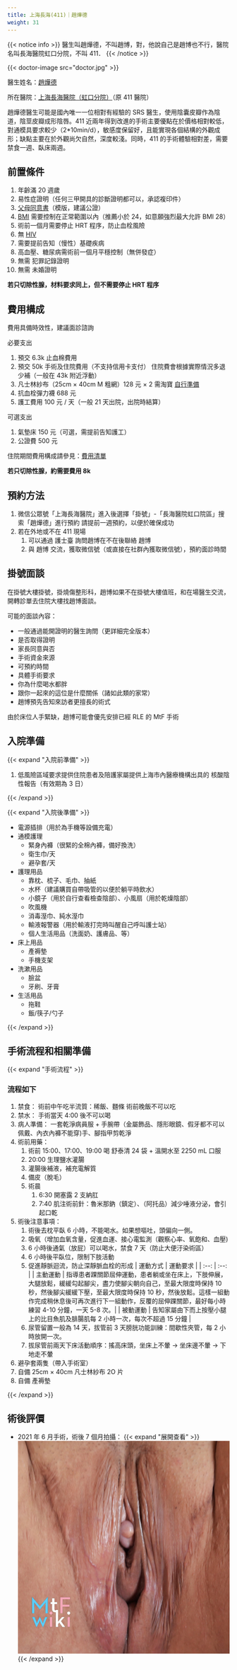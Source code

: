 ```yaml
---
title: 上海長海(411)｜趙燁德
weight: 31
---
```


{{< notice info >}} 醫生叫趙燁德，不叫趙博，對，他說自己是趙博也不行，醫院名叫長海醫院虹口分院，不叫 411． {{< /notice >}}

{{< doctor-image src="doctor.jpg" >}}

醫生姓名：[趙燁德](https://www.haodf.com/doctor/6964528056.html)

所在醫院：[上海長海醫院（虹口分院）](https://amap.com/place/B0FFKP410J)（原 411 醫院）

趙燁德醫生可能是國內唯一一位相對有經驗的 SRS 醫生，使用陰囊皮瓣作為陰道，陰莖皮瓣成形陰唇。411 近兩年得到改進的手術主要優點在於價格相對較低，對通模具要求較少（2*10min/d），敏感度保留好，且能實現各個結構的外觀成形；缺點主要在於外觀尚欠自然，深度較淺。同時，411 的手術體驗相對差，需要禁食一週、臥床兩週。

## 前置條件

1. 年齡滿 20 週歲
1. 易性症證明（任何三甲開具的診斷證明都可以，承認複印件）
1. [父母同意書](icf.pdf)（模版，建議公證）
1. [BMI](https://zh.wikipedia.org/zh-cn/身體質量指數) 需要控制在正常範圍以內（推薦小於 24，如意願強烈最大允許 BMI 28）
1. 術前一個月需要停止 HRT 程序，防止血栓風險
1. 無 [HIV](https://zh.wikipedia.org/zh-cn/HIV)
1. 需要提前告知（慢性）基礎疾病
1. 高血壓、糖尿病需術前一個月平穩控制（無併發症）
1. 無需 犯罪記錄證明
1. 無需 未婚證明

**若只切除性腺，材料要求同上，但不需要停止 HRT 程序**

## 費用構成

費用具備時效性，建議面診諮詢

必要支出

1. 預交 6.3k 止血棉費用
1. 預交 50k 手術及住院費用（不支持信用卡支付）
   住院費會根據實際情況多退少補（一般在 43k 附近浮動）
1. 凡士林紗布（25cm &times; 40cm M 粗網）128 元 &times; 2
   需淘寶 [自行準備](https://detail.tmall.com/item.htm?id=582921441062&skuId=3945241200160)
1. 抗血栓彈力襪 688 元
1. 護工費用 100 元 / 天（一般 21 天出院，出院時結算）

可選支出

1. 氣墊床 150 元（可選，需提前告知護工）
1. 公證費 500 元

住院期間費用構成請參見：[費用清單](fee-list.pdf)

**若只切除性腺，約需要費用 8k**

## 預約方法

1. 微信公眾號「上海長海醫院」進入後選擇「掛號」-「長海醫院虹口院區」搜索「趙燁德」進行預約
   請提前一週預約，以便於確保成功
1. 若在外地或不在 411 現場
   1. 可以通過 護士臺 詢問趙博在不在後聯絡 趙博
   1. 與 趙博 交流，獲取微信號（或直接在社群內獲取微信號），預約面診時間

## 掛號面談

在掛號大樓掛號，掛燒傷整形科，趙博如果不在掛號大樓值班，和在場醫生交流，開轉診單去住院大樓找趙博面談。

可能的面談內容：

- 一般通過能開證明的醫生詢問（更詳細完全版本）
- 是否取得證明
- 家長同意與否
- 手術資金來源
- 可預約時間
- 具體手術要求
- 你為什麼喝水都胖
- 跟你一起來的這位是什麼關係（諸如此類的家常）
- 趙博預先告知來訪者更擅長的術式

由於床位人手緊缺，趙博可能會優先安排已經 RLE 的 MtF 手術

## 入院準備

{{< expand "入院前準備" >}}

1. 低風險區域要求提供住院患者及陪護家屬提供上海市內醫療機構出具的 核酸陰性報告（有效期為 3 日）

{{< /expand >}}

{{< expand "入院後準備" >}}

- 電源插排（用於為手機等設備充電）
- 通模護理
  - 緊身內褲（很緊的全棉內褲，備好換洗）
  - 衛生巾/天
  - 避孕套/天
- 護理用品
  - 靠枕、梳子、毛巾、抽紙
  - 水杯（建議購買自帶吸管的以便於躺平時飲水）
  - 小鏡子（用於自行查看檢查陰部）、小風扇（用於乾燥陰部）
  - 吹風機
  - 消毒溼巾、純水溼巾
  - 輸液報警器（用於輸液打完時叫醒自己呼叫護士站）
  - 個人生活用品（洗面奶、護膚品、等）
- 床上用品
  - 產褥墊
  - 手機支架
- 洗漱用品
  - 臉盆
  - 牙刷、牙膏
- 生活用品
  - 拖鞋
  - 飯/筷子/勺子

{{< /expand >}}

## 手術流程和相關準備

{{< expand "手術流程" >}}

### 流程如下

1. 禁食：
   術前中午吃半流質：稀飯、麵條
   術前晚飯不可以吃
1. 禁水：
   手術當天 4:00 後不可以喝
1. 病人準備：
   一套乾淨病員服 + 手腕帶（金屬飾品、隱形眼鏡、假牙都不可以佩戴、內衣內褲不能穿)手、腳指甲剪乾淨
1. 術前用藥：
   1. 術前 15:00、17:00、19:00 喝 舒泰清 24 袋 + 溫開水至 2250 mL 口服
   1. 20:00 生理鹽水灌腸
   1. 灌腸後補液，補充電解質
   1. 備皮（脫毛）
   1. 術晨
      1. 6:30 開塞露 2 支納肛
      1. 7:40 肌注術前針：魯米那鈉（鎮定）、（阿托品）減少唾液分泌，會引起口乾
1. 術後注意事項：
   1. 術後去枕平臥 6 小時，不能喝水。如果想嘔吐，頭偏向一側。
   1. 吸氧（增加血氧含量，促進血運、接心電監測（觀察心率、氧飽和、血壓)
   1. 6 小時後通氣（放屁）可以喝水，禁食 7 天（防止大便汙染術區）
   1. 6 小時後平臥位，限制下肢活動
   1. 促進靜脈迴流，防止深靜脈血栓的形成
      | 運動方式 | 運動要求 |
      | :--: | :--: |
      | 主動運動 | 指導患者踝關節屈伸運動，患者躺或坐在床上，下肢伸展，大腿放鬆，緩緩勾起腳尖，盡力使腳尖朝向自己，至最大限度時保持 10 秒，然後腳尖緩緩下壓，至最大限度時保持 10 秒，然後放鬆。這樣一組動作完成稍休息後可再次進行下一組動作，反覆的屈伸踝關節，最好每小時練習 4-10 分鐘，一天 5-8 次。|
      | 被動運動 | 告知家屬由下而上按壓小腿上的比目魚肌及腓腸肌每 2 小時一次，每次不超過 15 分鐘 |
   1. 尿管留置一般為 14 天，拔管前 3 天膀胱功能訓練：間歇性夾管，每 2 小時放開一次。
   1. 拔尿管前兩天下床活動順序：搖高床頭，坐床上不暈 → 坐床邊不暈 → 下地走不暈
1. 避孕套兩隻（帶入手術室）
1. 自備 25cm &times; 40cm 凡士林紗布 2O 片
1. 自備 產褥墊

{{< /expand >}}

## 術後評價

- 2021 年 6 月手術，術後 7 個月拍攝：
  {{< expand "展開查看" >}}
  ![srs-photo](postoperative-1.jpg)
  {{< /expand >}}
